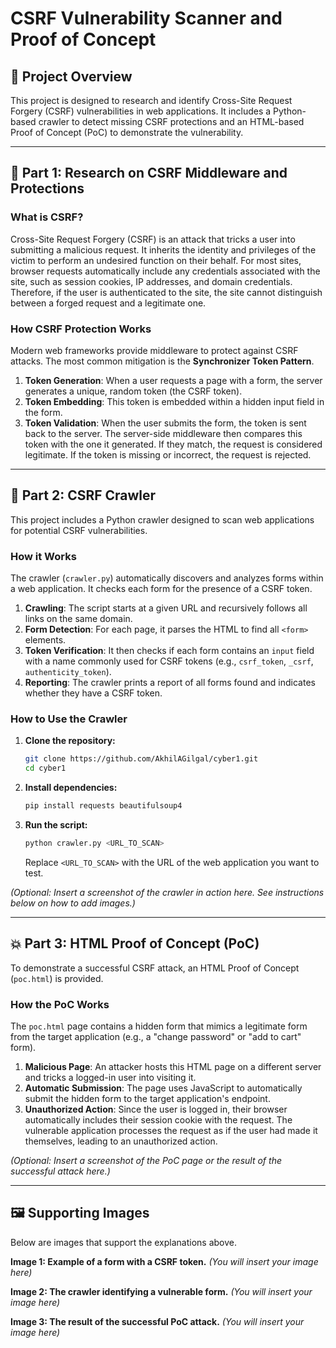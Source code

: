 # CSRF Vulnerability Scanner and Proof of Concept

## 📜 Project Overview

This project is designed to research and identify Cross-Site Request Forgery (CSRF) vulnerabilities in web applications. It includes a Python-based crawler to detect missing CSRF protections and an HTML-based Proof of Concept (PoC) to demonstrate the vulnerability.

---

## 📌 Part 1: Research on CSRF Middleware and Protections

### What is CSRF?

Cross-Site Request Forgery (CSRF) is an attack that tricks a user into submitting a malicious request. It inherits the identity and privileges of the victim to perform an undesired function on their behalf. For most sites, browser requests automatically include any credentials associated with the site, such as session cookies, IP addresses, and domain credentials. Therefore, if the user is authenticated to the site, the site cannot distinguish between a forged request and a legitimate one.

### How CSRF Protection Works

Modern web frameworks provide middleware to protect against CSRF attacks. The most common mitigation is the **Synchronizer Token Pattern**.

1.  **Token Generation**: When a user requests a page with a form, the server generates a unique, random token (the CSRF token).
2.  **Token Embedding**: This token is embedded within a hidden input field in the form.
3.  **Token Validation**: When the user submits the form, the token is sent back to the server. The server-side middleware then compares this token with the one it generated. If they match, the request is considered legitimate. If the token is missing or incorrect, the request is rejected.

---

## 🐍 Part 2: CSRF Crawler

This project includes a Python crawler designed to scan web applications for potential CSRF vulnerabilities.

### How it Works

The crawler (`crawler.py`) automatically discovers and analyzes forms within a web application. It checks each form for the presence of a CSRF token.

1.  **Crawling**: The script starts at a given URL and recursively follows all links on the same domain.
2.  **Form Detection**: For each page, it parses the HTML to find all `<form>` elements.
3.  **Token Verification**: It then checks if each form contains an `input` field with a name commonly used for CSRF tokens (e.g., `csrf_token`, `_csrf`, `authenticity_token`).
4.  **Reporting**: The crawler prints a report of all forms found and indicates whether they have a CSRF token.

### How to Use the Crawler

1.  **Clone the repository:**
    ```bash
    git clone https://github.com/AkhilAGilgal/cyber1.git
    cd cyber1
    ```
2.  **Install dependencies:**
    ```bash
    pip install requests beautifulsoup4
    ```
3.  **Run the script:**
    ```bash
    python crawler.py <URL_TO_SCAN>
    ```
    Replace `<URL_TO_SCAN>` with the URL of the web application you want to test.

*(Optional: Insert a screenshot of the crawler in action here. See instructions below on how to add images.)*

---

## 💥 Part 3: HTML Proof of Concept (PoC)

To demonstrate a successful CSRF attack, an HTML Proof of Concept (`poc.html`) is provided.

### How the PoC Works

The `poc.html` page contains a hidden form that mimics a legitimate form from the target application (e.g., a "change password" or "add to cart" form).

1.  **Malicious Page**: An attacker hosts this HTML page on a different server and tricks a logged-in user into visiting it.
2.  **Automatic Submission**: The page uses JavaScript to automatically submit the hidden form to the target application's endpoint.
3.  **Unauthorized Action**: Since the user is logged in, their browser automatically includes their session cookie with the request. The vulnerable application processes the request as if the user had made it themselves, leading to an unauthorized action.

*(Optional: Insert a screenshot of the PoC page or the result of the successful attack here.)*

---

## 🖼️ Supporting Images

Below are images that support the explanations above.

**Image 1: Example of a form with a CSRF token.**
*(You will insert your image here)*

**Image 2: The crawler identifying a vulnerable form.**
*(You will insert your image here)*

**Image 3: The result of the successful PoC attack.**
*(You will insert your image here)*

